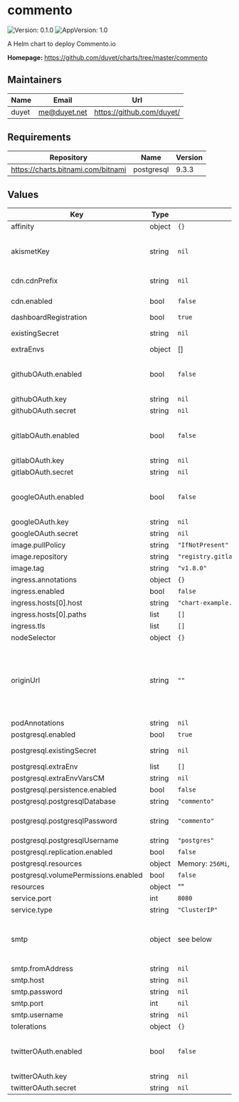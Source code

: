 # commento

![Version: 0.1.0](https://img.shields.io/badge/Version-0.1.0-informational?style=flat-square) ![AppVersion: 1.0](https://img.shields.io/badge/AppVersion-1.0-informational?style=flat-square)

A Helm chart to deploy Commento.io

**Homepage:** <https://github.com/duyet/charts/tree/master/commento>

## Maintainers

| Name | Email | Url |
| ---- | ------ | --- |
| duyet | me@duyet.net | https://github.com/duyet/ |

## Requirements

| Repository | Name | Version |
|------------|------|---------|
| https://charts.bitnami.com/bitnami | postgresql | 9.3.3 |

## Values

| Key | Type | Default | Description |
|-----|------|---------|-------------|
| affinity | object | `{}` |  |
| akismetKey | string | `nil` | Akismet API key. Create a key in your Akismet dashboard <https://akismet.com/account/>. By default, Akismet integration is turned off when this value is left empty. |
| cdn.cdnPrefix | string | `nil` | CDN Prefix, e.g. cdnPrefix: http://d111111abcdef8.cloudfront.net |
| cdn.enabled | bool | `false` | Enable CDN. Useful if you'd like to use a CDN with Commento |
| dashboardRegistration | bool | `true` | Used to disable new dashboard registrations |
| existingSecret | string | `nil` | Existing secret to use for PostgreSQL passwords |
| extraEnvs | object | [] | Extra environments |
| githubOAuth.enabled | bool | `false` | GitHub OAuth configuration. Create a new OAuth app in GitHub developer settings to generate a set of credentials: https://github.com/settings/developers |
| githubOAuth.key | string | `nil` |  |
| githubOAuth.secret | string | `nil` |  |
| gitlabOAuth.enabled | bool | `false` | Gitlab OAuth configuration. Create a new application in your GitLab settings to generate a set of credentials: https://gitlab.com/profile/applications |
| gitlabOAuth.key | string | `nil` |  |
| gitlabOAuth.secret | string | `nil` |  |
| googleOAuth.enabled | bool | `false` | Google OAuth configuration Create a new project in the Google developer console to generate a set of credentials: https://console.developers.google.com/project |
| googleOAuth.key | string | `nil` |  |
| googleOAuth.secret | string | `nil` |  |
| image.pullPolicy | string | `"IfNotPresent"` |  |
| image.repository | string | `"registry.gitlab.com/commento/commento"` | The image of the commento container. |
| image.tag | string | `"v1.8.0"` | The image tag. |
| ingress.annotations | object | `{}` |  |
| ingress.enabled | bool | `false` |  |
| ingress.hosts[0].host | string | `"chart-example.local"` |  |
| ingress.hosts[0].paths | list | `[]` |  |
| ingress.tls | list | `[]` |  |
| nodeSelector | object | `{}` |  |
| originUrl | string | `""` | COMMENTO_ORIGIN This should be set to the subdomain or the IP address hosting Commento All API requests will go to this server. This may include subdirectories if Commento is hosted behind a reverse proxy, for example. Include the protocol in the value to use HTTP/HTTPS. E.g. http://commento.example.com |
| podAnnotations | string | `nil` | K8S Pod annotations |
| postgresql.enabled | bool | `true` | Enable postgresql |
| postgresql.existingSecret | string | `nil` | This existing secret to use for PostgreSQL passwords |
| postgresql.extraEnv | list | `[]` | Extra envs for postgres |
| postgresql.extraEnvVarsCM | string | `nil` | Extra env configmap for postgres |
| postgresql.persistence.enabled | bool | `false` |  |
| postgresql.postgresqlDatabase | string | `"commento"` | Postgres database name |
| postgresql.postgresqlPassword | string | `"commento"` | Postgres password WARNING: you should NOT use this, instead specify `postgresql.existingSecret` |
| postgresql.postgresqlUsername | string | `"postgres"` | Postgres username |
| postgresql.replication.enabled | bool | `false` | Enable Postgres persistence |
| postgresql.resources | object | Memory: `256Mi`, CPU: `250m` | CPU/Memory resource requests/limits |
| postgresql.volumePermissions.enabled | bool | `false` | Enable Postgres volumn permissions |
| resources | object | "" | Pod resources |
| service.port | int | `8080` |  |
| service.type | string | `"ClusterIP"` |  |
| smtp | object | see below | SMTP credentials and configuration the server should use to send emails. By default, all settings are empty and email features such as email notification and reset password are turned off. |
| smtp.fromAddress | string | `nil` | SMTP fromAddress |
| smtp.host | string | `nil` | SMTP Host |
| smtp.password | string | `nil` | SMTP password |
| smtp.port | int | `nil` | SMTP Port |
| smtp.username | string | `nil` | SMTP user |
| tolerations | object | `{}` |  |
| twitterOAuth.enabled | bool | `false` | Twitter OAuth configuration. Create an app in the Twitter developer dashboard to generate a set of credentials: https://developer.twitter.com/en/apps |
| twitterOAuth.key | string | `nil` |  |
| twitterOAuth.secret | string | `nil` |  |
